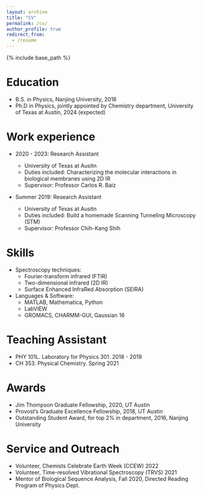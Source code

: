 ```yaml
---
layout: archive
title: "CV"
permalink: /cv/
author_profile: true
redirect_from:
  - /resume
---
```


{% include base_path %}

Education
======
* B.S. in Physics, Nanjing University, 2018
* Ph.D in Physics, jointly appointed by Chemistry department, University of Texas at Austin, 2024 (expected)

Work experience
======
* 2020 - 2023: Research Assistant
  * University of Texas at Ausitn
  * Duties included: Characterizing the molecular interactions in biological membranes using 2D IR
  * Supervisor: Professor Carlos R. Baiz

* Summer 2019: Research Assistant
  * University of Texas at Ausitn
  * Duties included: Build a homemade Scanning Tunneling Microscopy (STM)
  * Supervisor: Professor Chih-Kang Shih
  
Skills
======
* Spectroscopy techniques:
  * Fourier-transform infrared (FTIR)
  * Two-dimensional infrared (2D IR)
  * Surface Enhanced InfraRed Absorption (SEIRA)
* Languages & Software:
  * MATLAB, Mathematica, Python
  * LabVIEW
  * GROMACS, CHARMM-GUI, Gaussian 16
  
Teaching Assistant
======
* PHY 101L. Laboratory for Physics 301. 2018 - 2019
* CH 353. Physical Chemistry. Spring 2021
  
Awards
======
* Jim Thompson Graduate Fellowship, 2020, UT Austin
* Provost’s Graduate Excellence Fellowship, 2018, UT Austin 
* Outstanding Student Award, for top 2% in department, 2016, Nanjing University

Service and Outreach
======
* Volunteer, Chemists Celebrate Earth Week (CCEW) 2022
* Volunteer, Time-resolved Vibrational Spectroscopy (TRVS) 2021
* Mentor of Biological Sequence Analysis, Fall 2020, Directed Reading Program of Physics Dept.

